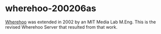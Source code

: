 # wherehoo-200206as
[Wherehoo](https://github.com/cr-labs/wherehoo) was extended in 2002 by an MIT Media Lab M.Eng. This is the revised Wherehoo Server that resulted from that work.


